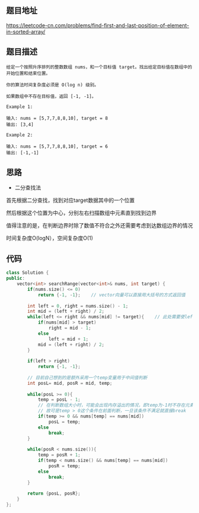 ## 题目地址
https://leetcode-cn.com/problems/find-first-and-last-position-of-element-in-sorted-array/

## 题目描述
```
给定一个按照升序排列的整数数组 nums，和一个目标值 target。找出给定目标值在数组中的开始位置和结束位置。

你的算法时间复杂度必须是 O(log n) 级别。

如果数组中不存在目标值，返回 [-1, -1]。

Example 1:

输入: nums = [5,7,7,8,8,10], target = 8
输出: [3,4]

Example 2:

输入: nums = [5,7,7,8,8,10], target = 6
输出: [-1,-1]

```

## 思路

- 二分查找法

首先根据二分查找，找到对应target数据其中的一个位置

然后根据这个位置为中心，分别左右扫描数组中元素直到找到边界

值得注意的是，在判断边界时除了数值不符合之外还需要考虑到达数组边界的情况

时间复杂度O(logN），空间复杂度O(1)

## 代码
```c++
class Solution {
public:
    vector<int> searchRange(vector<int>& nums, int target) {
        if(nums.size() <= 0)
            return {-1, -1};    // vector向量可以直接用大括号的方式返回值
        
        int left = 0, right = nums.size() - 1;
        int mid = (left + right) / 2;
        while(left <= right && nums[mid] != target){    // 此处需要使left <= right
            if(nums[mid] > target)
                right = mid - 1;
            else
                left = mid + 1;
            mid = (left + right) / 2;
        }
        
        if(left > right)
            return {-1, -1};
        
        // 目前自己想到的是额外采用一个temp变量用于中间值判断
        int posL= mid, posR = mid, temp;
        
        while(posL >= 0){
            temp = posL - 1; 
            // 在判断数组大小时，可能会出现内存溢出的情况，即temp为-1时不存在元素
            // 故可是temp > 0这个条件在前面判断，一旦该条件不满足就直接break
            if(temp >= 0 && nums[temp] == nums[mid])    
                posL = temp;
            else
                break;
        }
        
        while(posR < nums.size()){
            temp = posR + 1;
            if(temp < nums.size() && nums[temp] == nums[mid])
                posR = temp;
            else
                break;
        }
        
        return {posL, posR};
    }
};
```
